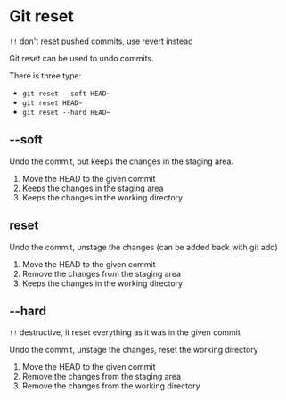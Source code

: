 # Git reset

`!!` don't reset pushed commits, use revert instead

Git reset can be used to undo commits.

There is three type:

- `git reset --soft HEAD~`
- `git reset HEAD~`
- `git reset --hard HEAD~`

## --soft

Undo the commit, but keeps the changes in the staging area.

1. Move the HEAD to the given commit
2. Keeps the changes in the staging area
3. Keeps the changes in the working directory

## reset

Undo the commit, unstage the changes (can be added back with git add)

1. Move the HEAD to the given commit
2. Remove the changes from the staging area
3. Keeps the changes in the working directory

## --hard

`!!` destructive, it reset everything as it was in the given commit

Undo the commit, unstage the changes, reset the working directory

1. Move the HEAD to the given commit
2. Remove the changes from the staging area
3. Remove the changes from the working directory
